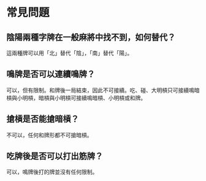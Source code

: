 # 常見問題 #

## 陰陽兩種字牌在一般麻將中找不到，如何替代？

這兩種牌可以用「北」替代「陰」，「南」替代「陽」。

## 鳴牌是否可以連續鳴牌？

可以，但有限制。和牌後一局結束，因此不可接續。吃、碰、大明槓只可接續鳴暗槓與小明槓，暗槓與小明槓可接續鳴暗槓、小明槓或和牌。

## 搶槓是否能搶暗槓？

不可以，任何和牌形都不可搶暗槓。

## 吃牌後是否可以打出筋牌？

可以，鳴牌後打的牌並沒有任何限制。
